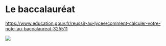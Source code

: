 # Le baccalauréat

https://www.education.gouv.fr/reussir-au-lycee/comment-calculer-votre-note-au-baccalaureat-325511

![](https://www.education.gouv.fr/sites/default/files/styles/embed_image/public/2021-10/r-partition-de-la-note-finale-gt-octobre-95074.jpg?itok=DKavmuZV)